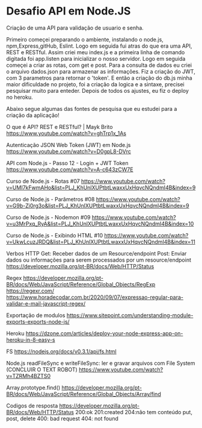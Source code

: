 # Desafio API em Node.JS

Criação de uma API para validação de usuario e senha.

Primeiro começei preparando o ambiente, instalando o node.js, npm,Express,gitHub, Eslint.
Logo em seguida fui atras do que era uma API, REST e RESTful.
Assim criei meu index.js e a primeira linha de comando digitada foi app.listen para inicializar o nosso servidor.
Logo em seguida começei a criar as rotas, com get e post.
Para a consulta de dados eu criei o arquivo dados.json para armazenar as informações.
Fiz a criação do JWT, com 3 parametros para retornar o 'token'.
E então a criação do db.js minha maior dificuldade no projeto, foi a criação da logica e a sintaxe, precisei pesquisar muito para enteder.
Depois de todos os ajustes, eu fiz o deploy no heroku.

Abaixo segue algumas das fontes de pesquisa que eu estudei para a criação da aplicação!

O que é API? REST e RESTful? | Mayk Brito
https://www.youtube.com/watch?v=ghTrp1x_1As

Autenticação JSON Web Token (JWT) em Node.js
https://www.youtube.com/watch?v=D0gpL8-DVrc

API com Node.js - Passo 12 - Login + JWT Token
https://www.youtube.com/watch?v=A-c643zCW7E

Curso de Node.js - Rotas #07
https://www.youtube.com/watch?v=UMI7kFwmAHo&list=PLJ_KhUnlXUPtbtLwaxxUxHqvcNQndmI4B&index=9

Curso de Node.js - Parâmetros #08
https://www.youtube.com/watch?v=G9b-Zi0rg3o&list=PLJ_KhUnlXUPtbtLwaxxUxHqvcNQndmI4B&index=9

Curso de Node.js - Nodemon #09
https://www.youtube.com/watch?v=u3MrPxq_RyA&list=PLJ_KhUnlXUPtbtLwaxxUxHqvcNQndmI4B&index=10

Curso de Node.js - Exibindo HTML #10
https://www.youtube.com/watch?v=UkwLcuzJRDQ&list=PLJ_KhUnlXUPtbtLwaxxUxHqvcNQndmI4B&index=11

Verbos HTTP
Get: Receber dados de um Resource/endpoint
Post: Enviar dados ou informações para serem processados por um resource/endpoint
https://developer.mozilla.org/pt-BR/docs/Web/HTTP/Status

Regex
https://developer.mozilla.org/pt-BR/docs/Web/JavaScript/Reference/Global_Objects/RegExp
https://regexr.com/
https://www.horadecodar.com.br/2020/09/07/expressao-regular-para-validar-e-mail-javascript-regex/

Exportação de modulos
https://www.sitepoint.com/understanding-module-exports-exports-node-js/

Heroku
https://dzone.com/articles/deploy-your-node-express-app-on-heroku-in-8-easy-s

FS
https://nodejs.org/docs/v0.3.1/api/fs.html

Node.js readFileSync e writeFileSync: ler e gravar arquivos com File System (CONCLUIR O TEXT ROBOT)
https://www.youtube.com/watch?v=TZRMh4BZTS0

Array.prototype.find()
https://developer.mozilla.org/pt-BR/docs/Web/JavaScript/Reference/Global_Objects/Array/find

Codigos de resposta
https://developer.mozilla.org/pt-BR/docs/Web/HTTP/Status
200:ok
201:created
204:não tem conteúdo put, post, delete
400: bad request
404: not found
